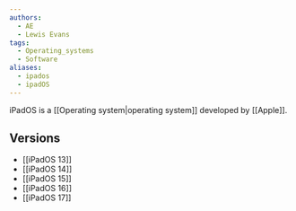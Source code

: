 ```yaml
---
authors:
  - AE
  - Lewis Evans
tags:
  - Operating_systems
  - Software
aliases:
  - ipados
  - ipadOS
---
```

iPadOS is a [[Operating system|operating system]] developed by [[Apple]].
## Versions
- [[iPadOS 13]]
- [[iPadOS 14]]
- [[iPadOS 15]]
- [[iPadOS 16]]
- [[iPadOS 17]]